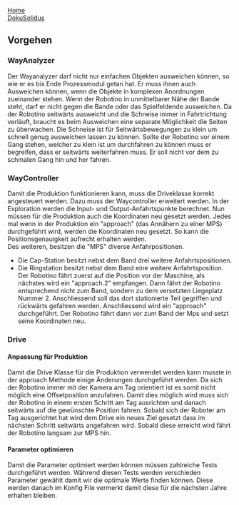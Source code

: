 [Home](home)  
[DokuSolidus](DokuSolidus)  
  
## Vorgehen  

### WayAnalyzer  

Der Wayanalyzer darf nicht nur einfachen Objekten ausweichen können, so wie er es bis Ende Prozessmodul getan hat. Er muss ihnen auch Ausweichen können, wenn die Objekte in komplexen Anordnungen zueinander stehen. 
Wenn der Robotino in unmittelbarer Nähe der Bande steht, darf er nicht gegen die Bande oder das Spielfeldende ausweichen. Da der Robotino seitwärts ausweicht und die Schneise immer in Fahrtrichtung verläuft, braucht es beim Ausweichen eine separate Möglichkeit die Seiten zu überwachen. Die Schneise ist für Seitwärtsbewegungen zu klein um schnell genug ausweichen lassen zu können. Sollte der Robotino vor einem Gang stehen, welcher zu klein ist um durchfahren zu können muss er begreifen, dass er seitwärts weiterfahren muss. Er soll nicht vor dem zu schmalen Gang hin und her fahren.


  
### WayController  
  
Damit die Produktion funktionieren kann, muss die Driveklasse korrekt angesteuert werden. Dazu muss der Waycontroller erweitert werden. In der Exploration werden die Input- und Output-Anfahrtspunkte berechnet. Nun müssen für die Produktion auch die Koordinaten neu gesetzt werden. Jedes mal wenn in der Produktion ein "approach" (das Annähern zu einer MPS) durchgeführt wird, werden die Koordinaten neu gesetzt. So kann die Positionsgenauigkeit aufrecht erhalten werden.  
Des weiteren, besitzen die "MPS" diverse Anfahrpositionen.
- Die Cap-Station besitzt nebst dem Band drei weitere Anfahrtspositionen.
- Die Ringstation besitzt nebst dem Band eine weitere Anfahrtsposition.  
Der Robotino fährt zuerst auf die Position vor der Maschine, als nächstes wird ein "approach.2" empfangen. Dann fährt der Robotino entsprechend nicht zum Band, sondern zu dem versetzten Liegeplatz Nummer 2. Anschliessend soll das dort stationierte Teil gegriffen und rückwärts gefahren werden. Anschliessend wird ein "approach" durchgeführt. Der Robotino fährt dann vor zum Band der Mps und setzt seine Koordinaten neu.
  

### Drive

#### Anpassung für Produktion

Damit die Drive Klasse für die Produktion verwendet werden kann musste in der approach Methode einige Änderungen durchgeführt werden. Da sich der Robotino immer mit der Kamera am Tag orientiert ist es somit nicht möglich eine Offsetposition anzufahren. Damit dies möglich wird muss sich der Robotino in einem ersten Schritt am Tag ausrichten und danach seitwärts auf die gewünschte Position fahren. Sobald sich der Roboter am Tag ausgerichtet hat wird dem Drive ein neues Ziel gesetzt dass im nächsten Schritt seitwärts angefahren wird. Sobald diese erreicht wird fährt der Robotino langsam zur MPS hin.

#### Parameter optimieren

Damit die Parameter optimiert werden können müssen zahlreiche Tests durchgeführt werden. Während diesen Tests werden verschieden Parameter gewählt damit wir die optimale Werte finden können. Diese werden danach im Konfig File vermerkt damit diese für die nächsten Jahre erhalten bleiben.